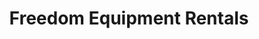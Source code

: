 ---
title: "Freedom Equipment Rentals"
url: /pasco/freedom-equipment-rentals/
shop: storage rental
---